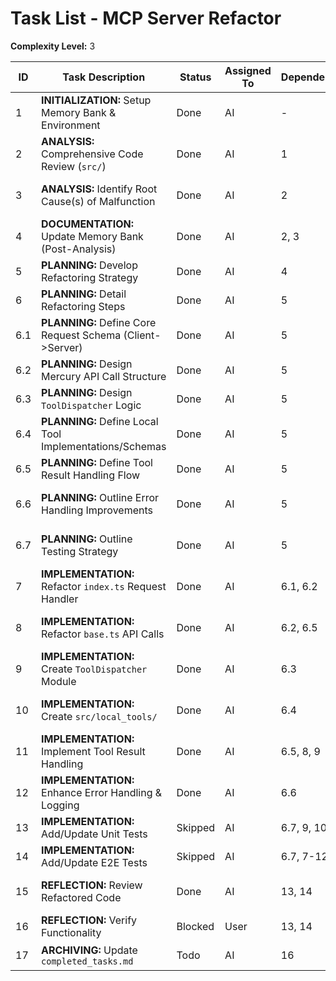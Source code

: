 # Task List - MCP Server Refactor

**Complexity Level:** 3

| ID  | Task Description                                        | Status      | Assigned To | Dependencies | Notes                                                       |
| --- | ------------------------------------------------------- | ----------- | ----------- | ------------ | ----------------------------------------------------------- |
| 1   | **INITIALIZATION:** Setup Memory Bank & Environment     | Done        | AI          | -            | Found existing files/dirs.                                |
| 2   | **ANALYSIS:** Comprehensive Code Review (`src/`)        | Done        | AI          | 1            | Reviewed index, config, tools/*.ts                        |
| 3   | **ANALYSIS:** Identify Root Cause(s) of Malfunction     | Done        | AI          | 2            | Misinterpretation of 'tool use' concept. Proxy, not executor. |
| 4   | **DOCUMENTATION:** Update Memory Bank (Post-Analysis)   | Done        | AI          | 2, 3         | Verified `systemPatterns`, `techContext`.                   |
| 5   | **PLANNING:** Develop Refactoring Strategy              | Done        | AI          | 4            | Aligned plan with MCP tool execution flow.                  |
| 6   | **PLANNING:** Detail Refactoring Steps                  | Done        | AI          | 5            | See tasks 6.1-6.7 below.                                    |
| 6.1 | **PLANNING:** Define Core Request Schema (Client->Server) | Done        | AI          | 5            | Input: query, context, available tools.                   |
| 6.2 | **PLANNING:** Design Mercury API Call Structure         | Done        | AI          | 5            | Use chat completion with tool definitions.                  |
| 6.3 | **PLANNING:** Design `ToolDispatcher` Logic             | Done        | AI          | 5            | Map API tool_calls to local functions.                      |
| 6.4 | **PLANNING:** Define Local Tool Implementations/Schemas | Done        | AI          | 5            | Define e.g., `edit_file`, `run_terminal_cmd` structure.     |
| 6.5 | **PLANNING:** Define Tool Result Handling Flow          | Done        | AI          | 5            | Sending results back to Mercury API.                      |
| 6.6 | **PLANNING:** Outline Error Handling Improvements       | Done        | AI          | 5            | Consistent error logging and propagation.                 |
| 6.7 | **PLANNING:** Outline Testing Strategy                  | Done        | AI          | 5            | Unit tests for dispatcher/tools, E2E for full flow.       |
| 7   | **IMPLEMENTATION:** Refactor `index.ts` Request Handler | Done        | AI          | 6.1, 6.2     | Implemented new chat handler, removed old callTool.         |
| 8   | **IMPLEMENTATION:** Refactor `base.ts` API Calls        | Done        | AI          | 6.2, 6.5     | Created `MercuryApi` class with tool loop, removed `base.ts`. |
| 9   | **IMPLEMENTATION:** Create `ToolDispatcher` Module      | Done        | AI          | 6.3          | Created `ToolDispatcher` class in `src/toolDispatcher.ts`.  |
| 10  | **IMPLEMENTATION:** Create `src/local_tools/`           | Done        | AI          | 6.4          | Created dir, index, base class, and `ReadFileTool`.         |
| 11  | **IMPLEMENTATION:** Implement Tool Result Handling      | Done        | AI          | 6.5, 8, 9    | Verified logic in `MercuryApi` to add tool results to history. |
| 12  | **IMPLEMENTATION:** Enhance Error Handling & Logging    | Done        | AI          | 6.6          | Reviewed error handling/logging in key modules.           |
| 13  | **IMPLEMENTATION:** Add/Update Unit Tests             | Skipped     | AI          | 6.7, 9, 10   | Requires interactive test environment.                    |
| 14  | **IMPLEMENTATION:** Add/Update E2E Tests              | Skipped     | AI          | 6.7, 7-12    | Requires interactive test environment.                    |
| 15  | **REFLECTION:** Review Refactored Code                | Done        | AI          | 13, 14       | Reviewed architecture, modules, error handling.             |
| 16  | **REFLECTION:** Verify Functionality                  | Blocked     | User        | 13, 14       | Requires manual testing via stdio client.                 |
| 17  | **ARCHIVING:** Update `completed_tasks.md`            | Todo        | AI          | 16           | Document task completion.                                 | 
